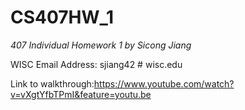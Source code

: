 # CS407HW_1

_407 Individual Homework 1 by Sicong Jiang_

WISC Email Address: sjiang42 # wisc.edu

Link to walkthrough:https://www.youtube.com/watch?v=vXgtYfbTPmI&feature=youtu.be 
